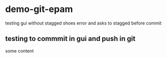 # demo-git-epam
testing gui without stagged shoes error and asks to stagged before commit

testing to commmit in gui and push in git
-----
some content